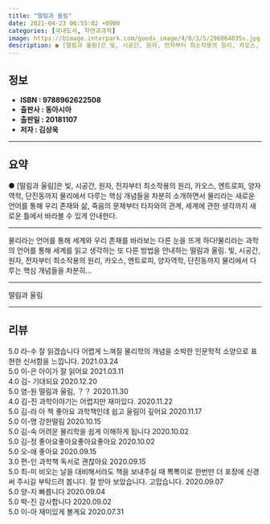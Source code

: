 ```yaml
---
title: "떨림과 울림"
date: 2021-04-23 06:55:02 +0900
categories: [국내도서, 자연과과학]
image: https://bimage.interpark.com/goods_image/4/8/3/5/296064835s.jpg
description: ● [떨림과 울림]은 빛, 시공간, 원자, 전자부터 최소작용의 원리, 카오스, 엔트로피, 양자역학, 단진동까지 물리에서 다루는 핵심 개념들을 차분히 소개하면서 물리라는 새로운 언어를 통해 우리 존재와 삶, 죽음의 문제부터 타자와의 관계, 세계에 관한 생각까지 새로운 틀에서 바라볼 수
---
```


## **정보**

- **ISBN : 9788962622508**
- **출판사 : 동아시아**
- **출판일 : 20181107**
- **저자 : 김상욱**

------



## **요약**

●  [떨림과 울림]은 빛, 시공간, 원자, 전자부터 최소작용의 원리, 카오스, 엔트로피, 양자역학, 단진동까지 물리에서 다루는 핵심 개념들을 차분히 소개하면서 물리라는 새로운 언어를 통해 우리 존재와 삶, 죽음의 문제부터 타자와의 관계, 세계에 관한 생각까지 새로운 틀에서 바라볼 수 있게 안내한다.

------

물리라는 언어를 통해 세계와 우리 존재를 바라보는 다른 눈을 뜨게 하다!물리라는 과학의 언어를 통해 세계를 읽고 생각하는 또 다른 방법을 안내하는 떨림과 울림. 빛, 시공간, 원자, 전자부터 최소작용의 원리, 카오스, 엔트로피, 양자역학, 단진동까지 물리에서 다루는 핵심 개념들을 차분히... 

------


떨림과 울림 

------


## **리뷰** 

5.0 라-수 잘 읽겠습니다
어렵게 느껴질 물리학의 개념을 소박한 인문학적 소양으로 표현한 신서함을 느낍니다. 2021.03.24 <br/>5.0 이-은 아이가 잘 읽어요 2021.03.11 <br/>4.0 김- 기대되요 2020.12.20 <br/>5.0 염-원 떨림과 울림, ？？  2020.11.30 <br/>4.0 김-진 과학이야기는 어렵지만 재미있다. 2020.11.22 <br/>5.0 김-라 아 책 좋아요 과학책인데 쉽고 울림이 깊어요 2020.11.17 <br/>5.0 이-명 강한떨림 2020.10.15 <br/>5.0 김-숙 어려운 물리학을 쉽게 이해하게 됩니다 2020.10.02 <br/>5.0 김-정 좋아요좋아요좋아요좋아요  2020.10.02 <br/>5.0 오-애 좋아요 2020.09.15 <br/>3.0 편-인 과학책 독서로 괜찮아요 2020.09.15 <br/>5.0 최-미 비오는 날을 대비해서라도 책을 보내주실 때 뽁뽁이로
한번만 더 포장에 신경 써 주시길 부탁드려 봅니다.
잘 받아 보았습니다. 고맙습니다. 2020.09.07 <br/>5.0 양-지 빠릅니다 2020.09.04 <br/>5.0 박-진 감사합니다 2020.09.02 <br/>5.0 이-아 재미있게 볼게요 2020.07.31 <br/>
